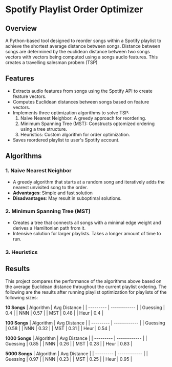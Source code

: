 # Spotify Playlist Order Optimizer
## Overview
A Python-based tool designed to reorder songs within a Spotify playlist to achieve the shortest average distance between songs. Distance between songs are determined by the euclidean distance between two songs vectors with vectors being computed using a songs audio features. This creates a travelling salesman probem (TSP)

## Features
- Extracts audio features from songs using the Spotify API to create feature vectors.
- Computes Euclidean distances between songs based on feature vectors.
- Implements three optimization algorithms to solve TSP:
  1. Naive Nearest Neighbor: A greedy approach for reordering.
  2. Minimum Spanning Tree (MST): Constructs optomized ordering using a tree structure.
  3. Heuristics: Custom algorithm for order optimization.
- Saves reordered playlist to user's Spotify account.

## Algorithms
### 1. Naive Nearest Neighbor
- A greedy algorithm that starts at a random song and iteratively adds the nearest unvisited song to the order.
- **Advantages**: Simple and fast solution
- **Disadvantages**: May result in suboptimal solutions.

### 2. Minimum Spanning Tree (MST)
- Creates a tree that connects all songs with a minimal edge weight and derives a Hamiltonian path from it.
- Intensive solution for larger playlists. Takes a longer amount of time to run.

### 3. Heuristics


## Results
This project compares the performance of the algorithms above based on the average Euclidean distance throughout the current playlist ordering. The following are the results after running playlist optimization for playlists of the following sizes:

**10 Songs**
| Algorithm | Avg Distance |
| --------- | ------------ |
| Guessing  | 0.4          |
| NNN       | 0.57         |
| MST       | 0.48         |
| Heur      | 0.4          |

**100 Songs**
| Algorithm | Avg Distance |
| --------- | ------------ |
| Guessing  | 0.58         |
| NNN       | 0.32         |
| MST       | 0.31         |
| Heur      | 0.54         |

**1000 Songs**
| Algorithm | Avg Distance |
| --------- | ------------ |
| Guessing  | 0.85         |
| NNN       | 0.26         |
| MST       | 0.28         |
| Heur      | 0.83         |

**5000 Songs**
| Algorithm | Avg Distance |
| --------- | ------------ |
| Guessing  | 0.97         |
| NNN       | 0.23         |
| MST       | 0.25         |
| Heur      | 0.95         |
